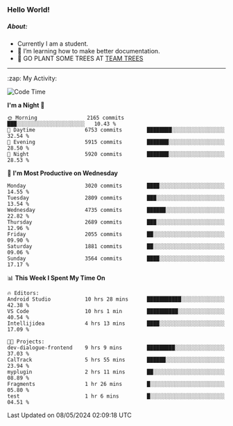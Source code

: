 ### Hello World!

##### About:
- Currently I am a student.
- 🌱 I’m learning how to make better documentation.
- 🌱 GO PLANT SOME TREES AT [TEAM TREES](https://teamtrees.org/)

---
  <summary>:zap: My Activity:</summary>
  
<!--START_SECTION:waka-->
![Code Time](http://img.shields.io/badge/Code%20Time-1%2C376%20hrs%2028%20mins-blue)

**I'm a Night 🦉** 

```text
🌞 Morning                2165 commits        ███░░░░░░░░░░░░░░░░░░░░░░   10.43 % 
🌆 Daytime                6753 commits        ████████░░░░░░░░░░░░░░░░░   32.54 % 
🌃 Evening                5915 commits        ███████░░░░░░░░░░░░░░░░░░   28.50 % 
🌙 Night                  5920 commits        ███████░░░░░░░░░░░░░░░░░░   28.53 % 
```
📅 **I'm Most Productive on Wednesday** 

```text
Monday                   3020 commits        ████░░░░░░░░░░░░░░░░░░░░░   14.55 % 
Tuesday                  2809 commits        ███░░░░░░░░░░░░░░░░░░░░░░   13.54 % 
Wednesday                4735 commits        ██████░░░░░░░░░░░░░░░░░░░   22.82 % 
Thursday                 2689 commits        ███░░░░░░░░░░░░░░░░░░░░░░   12.96 % 
Friday                   2055 commits        ██░░░░░░░░░░░░░░░░░░░░░░░   09.90 % 
Saturday                 1881 commits        ██░░░░░░░░░░░░░░░░░░░░░░░   09.06 % 
Sunday                   3564 commits        ████░░░░░░░░░░░░░░░░░░░░░   17.17 % 
```


📊 **This Week I Spent My Time On** 

```text
🔥 Editors: 
Android Studio           10 hrs 28 mins      ███████████░░░░░░░░░░░░░░   42.38 % 
VS Code                  10 hrs 1 min        ██████████░░░░░░░░░░░░░░░   40.54 % 
Intellijidea             4 hrs 13 mins       ████░░░░░░░░░░░░░░░░░░░░░   17.09 % 

🐱‍💻 Projects: 
dev-dialogue-frontend    9 hrs 9 mins        █████████░░░░░░░░░░░░░░░░   37.03 % 
CalTrack                 5 hrs 55 mins       ██████░░░░░░░░░░░░░░░░░░░   23.94 % 
myplugin                 2 hrs 11 mins       ██░░░░░░░░░░░░░░░░░░░░░░░   08.89 % 
Fragments                1 hr 26 mins        █░░░░░░░░░░░░░░░░░░░░░░░░   05.80 % 
test                     1 hr 6 mins         █░░░░░░░░░░░░░░░░░░░░░░░░   04.51 % 
```


 Last Updated on 08/05/2024 02:09:18 UTC
<!--END_SECTION:waka-->
